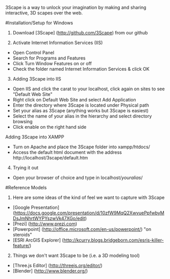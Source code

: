 
3Scape is a way to unlock your imagination by making and sharing interactive, 3D scapes over the web.


#Installation/Setup for Windows

1. Download [3Scape] (http://github.com/3Scape) from our github 

2. Activate Internet Information Services (IIS) 
  * Open Control Panel
  * Search for Programs and Features 
  * Click Turn Window Features on or off
  * Check the folder named Internet Information Services & click OK 
  
3. Adding 3Scape into IIS
  * Open IIS and click the carat to your localhost, click again on sites to see "Default Web Site" 
  * Right click on Default Web Site and select Add Application
  * Enter the directory where 3Scape is located under Physical path
  * Set your alias as 3Scape (anything works but 3Scape is easiest) 
  * Select the name of your alias in the hierarchy and select directory browsing
  * Click enable on the right hand side 
  
   Adding 3Scape into XAMPP 
  * Turn on Apache and place the 3Scape folder into xampp/htdocs/ 
  * Access the default html document with the address  http://localhost/3scape/default.htm

4. Trying it out 
  * Open your browser of choice and type in localhost/*youralias*/ 


#Reference Models 
1. Here are some ideas of the kind of feel we want to capture with 3Scape
  * [Google Presentation] (https://docs.google.com/presentation/d/10zfW9MqQ2XwvuePpfwbyMDsJmNhrtWYPYszwVk47XGo/edit)
  * [Prezi] (http://www.prezi.com)
  * [Powerpoint] (http://office.microsoft.com/en-us/powerpoint/) "on steroids"
  * [ESRI ArcGIS Explorer] (http://kcurry.blogs.bridgeborn.com/esris-killer-feature/) 

2. Things we don't want 3Scape to be (i.e. a 3D modeling tool)
  * [Three.js Editor] (http://threejs.org/editor/)
  * [Blender] (http://www.blender.org/)


